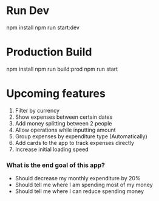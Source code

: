 # Run Dev
npm install
npm run start:dev

# Production Build
npm install
npm run build:prod
npm run start

# Upcoming features
1. Filter by currency
2. Show expenses between certain dates
3. Add money splitting between 2 people
4. Allow operations while inputting amount
6. Group expenses by expenditure type (Automatically)
7. Add cards to the app to track expenses directly
8. Increase initial loading speed


### What is the end goal of this app?
- Should decrease my monthly expenditure by 20%
- Should tell me where I am spending most of my money
- Should tell me where I can reduce spending money 

